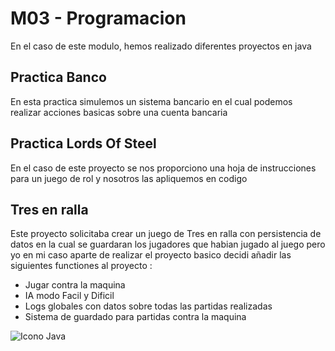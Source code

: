 # M03 - Programacion

En el caso de este modulo, hemos realizado diferentes proyectos en java

## Practica Banco
En esta practica simulemos un sistema bancario en el cual podemos realizar acciones basicas sobre una cuenta bancaria

## Practica Lords Of Steel
En el caso de este proyecto se nos proporciono una hoja de instrucciones para un juego de rol y nosotros las apliquemos
en codigo

## Tres en ralla
Este proyecto solicitaba crear un juego de Tres en ralla con persistencia de datos en la cual se guardaran los jugadores que habian jugado al juego
pero yo en mi caso aparte de realizar el proyecto basico decidi añadir las siguientes functiones al proyecto :

- Jugar contra la maquina
- IA modo Facil y Dificil
- Logs globales con datos sobre todas las partidas realizadas
- Sistema de guardado para partidas contra la maquina

![Icono Java](https://img.shields.io/badge/Java-ED8B00?style=for-the-badge&logo=openjdk&logoColor=white)